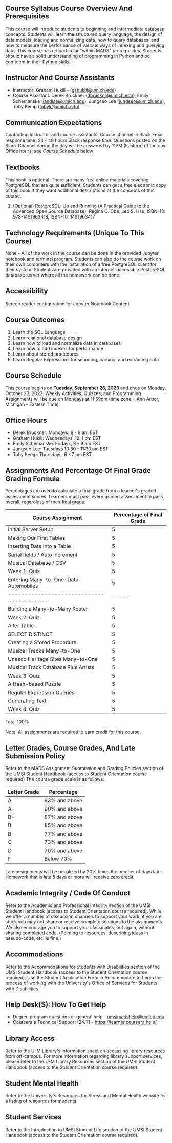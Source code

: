 ## Course Syllabus Course Overview And Prerequisites

This course will introduce students to beginning and intermediate database concepts. Students will learn the structured query language, the design of data models, loading and normalizing data, how to query databases, and how to measure the performance of various ways of indexing and querying data. This course has no particular "within MADS" prerequisites. Students should have a solid understanding of programming in Python and be confident in their Python skills.

## Instructor And Course Assistants

- Instructor: Graham Hukill - (gshukill@umich.edu)
- Course Assistant: Derek Bruckner (dbrucknr@umich.edu), Emily Schemanske (landise@umich.edu), Jungseo Lee (jungseo@umich.edu), Toby Kemp (tobyk@umich.edu)

## Communication Expectations

Contacting instructor and course assistants: Course channel in Slack Email response time: 24 - 48 hours Slack response time: Questions posted on the Slack Channel during the day will be answered by 11PM (Eastern) of the day. Office hours: see _Course Schedule_ below

## Textbooks

This book is optional. There are many free online materials covering PostgreSQL that are quite sufficient. Students can get a free electronic copy of this book if they want additional descriptions of the concepts of this course.

1.  (Optional) PostgreSQL: Up and Running (A Practical Guide to the Advanced Open Source Database), Regina O. Obe, Leo S. Hsu, ISBN-13: 978-1491963418, ISBN-10: 1491963417

## Technology Requirements (Unique To This Course)

None - All of the work in the course can be done in the provided Jupyter notebook and terminal program. Students can also do the course work on their own computers with the installation of a free PostgreSQL client for their system. Students are provided with an internet-accessible PostgreSQL database server where all the homework can be done.

## Accessibility

Screen reader configuration for Jupyter Notebook Content

## Course Outcomes

1.  Learn the SQL Language
2.  Learn relational database design
3.  Learn how to load and normalize data in databases
4.  Learn how to add indexes for performance
5.  Learn about stored procedures
6.  Learn Regular Expressions for scanning, parsing, and extracting data

## Course Schedule

This course begins on **Tuesday, September 26, 2023** and ends on Monday, October 23, 2023. Weekly Activities, Quizzes, and Programming Assignments will be due on Mondays at 11:59pm (time zone = Ann Arbor, Michigan - Eastern Time).

## Office Hours

- Derek Bruckner: Mondays, 8 - 9 am EST
- Graham Hukill: Wednesdays, 12-1 pm EST
- Emily Schemanske: Fridays, 8 - 9 am EST
- Jungseo Lee: Tuesdays 10:30 - 11:30 am EST
- Toby Kemp: Thursdays, 6 - 7 pm EST

## Assignments And Percentage Of Final Grade Grading Formula

Percentages are used to calculate a final grade from a learner's graded assessment scores. Learners must pass every graded assessment to pass overall, regardless of their final grade.

| Course Assignment                         | Percentage of Final Grade |
| ----------------------------------------- | ------------------------- |
| Initial Server Setup                      | 5                         |
| Making Our First Tables                   | 5                         |
| Inserting Data into a Table               | 5                         |
| Serial fields / Auto increment            | 5                         |
| Musical Database / CSV                    | 5                         |
| Week 1: Quiz                              | 5                         |
| Entering Many-to-One-Data Automobiles     | 5                         |
| ----------------------------------------- | -----                     |
| Building a Many-to-Many Roster            | 5                         |
| Week 2: Quiz                              | 5                         |
| Alter Table                               | 5                         |
| SELECT DISTINCT                           | 5                         |
| Creating a Stored Procedure               | 5                         |
| Musical Tracks Many-to-One                | 5                         |
| Unesco Heritage Sites Many-to-One         | 5                         |
| Musical Track Database Plus Artists       | 5                         |
| Week 3: Quiz                              | 5                         |
| A Hash-based Puzzle                       | 5                         |
| Regular Expression Queries                | 5                         |
| Generating Text                           | 5                         |
| Week 4: Quiz                              | 5                         |

Total
100%

Note: All assignments are required to earn credit for this course.

## Letter Grades, Course Grades, And Late Submission Policy

Refer to the MADS Assignment Submission and Grading Policies section of the UMSI Student Handbook (access to Student Orientation course required) The course grade scale is as follows:

| Letter Grade | Percentage    |
| ------------ | ------------- |
| A            | 93% and above |
| A-           | 90% and above |
| B+           | 87% and above |
| B            | 85% and above |
| B-           | 77% and above |
| C            | 73% and above |
| D            | 70% and above |
| F            | Below 70%     |

Late assignments will be penalized by 20% times the number of days late. Homework that is late 5 days or more will receive zero credit.

## Academic Integrity / Code Of Conduct

Refer to the Academic and Professional Integrity section of the UMSI Student Handbook (access to Student Orientation course required). While we offer a number of discussion channels to support your work, if you are stuck you may not share or receive complete solutions to the assignments. We also encourage you to support your classmates, but again, without sharing completed code. (Pointing to resources, describing ideas in pseudo-code, etc. is fine.)

## Accommodations

Refer to the Accommodations for Students with Disabilities section of the UMSI Student Handbook (access to the Student Orientation course required). Use the Student Application Form in Accommodate to begin the process of working with the University's Office of Services for Students with Disabilities.

## Help Desk(S): How To Get Help

- Degree program questions or general help - umsimadshelp@umich.edu
- Coursera's Technical Support (24/7) - https://learner.coursera.help/

## Library Access

Refer to the U-M Library's information sheet on accessing library resources from off-campus. For more information regarding library support services, please refer to the U-M Library Resources section of the UMSI Student Handbook (access to the Student Orientation course required).

## Student Mental Health

Refer to the University's Resources for Stress and Mental Health website for a listing of resources for students.

## Student Services

Refer to the Introduction to UMSI Student Life section of the UMSI Student Handbook (access to the Student Orientation course required).
